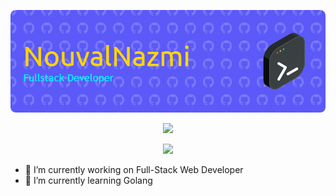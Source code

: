 <p align="center">
  <img src="github-header-image.png" width="1000">
</p>


<p align="center">
  <img src="https://user-images.githubusercontent.com/74038190/225813708-98b745f2-7d22-48cf-9150-083f1b00d6c9.gif" width="700">
</p>


<p align="center">
  <img src="https://img.shields.io/badge/JavaScript-F7DF1E?style=for-the-badge&logo=javascript&logoColor=black">
</p>


- 🔭 I’m currently working on Full-Stack Web Developer
- 🌱 I’m currently learning Golang



